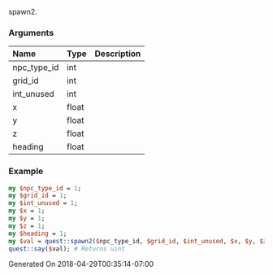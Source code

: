 spawn2.
### Arguments
**Name**|**Type**|**Description**
:---|:---|:---
npc_type_id|int|
grid_id|int|
int_unused|int|
x|float|
y|float|
z|float|
heading|float|

### Example

```perl
my $npc_type_id = 1;
my $grid_id = 1;
my $int_unused = 1;
my $x = 1;
my $y = 1;
my $z = 1;
my $heading = 1;
my $val = quest::spawn2($npc_type_id, $grid_id, $int_unused, $x, $y, $z, $heading);
quest::say($val); # Returns uint
```


Generated On 2018-04-29T00:35:14-07:00